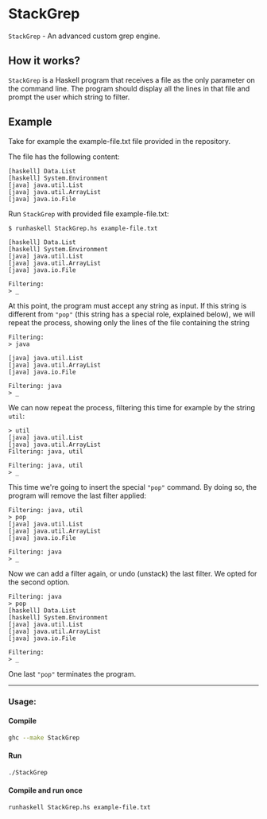 # StackGrep

`StackGrep` - An advanced custom grep engine.

## How it works?

`StackGrep` is a Haskell program that receives a file
as the only parameter on the command line. The program should
display all the lines in that file and prompt the user which string to filter.


## Example

Take for example the example-file.txt file provided in the repository. 

The file has the following content:
```
[haskell] Data.List
[haskell] System.Environment
[java] java.util.List
[java] java.util.ArrayList
[java] java.io.File
```

Run `StackGrep` with provided file example-file.txt:
```
$ runhaskell StackGrep.hs example-file.txt

[haskell] Data.List
[haskell] System.Environment
[java] java.util.List
[java] java.util.ArrayList
[java] java.io.File

Filtering:
> _
```

At this point, the program must accept any string as input. 
If this string is different from `"pop"` (this string has a special role,
explained below), we will repeat the process, showing only the lines of the
file containing the string
```
Filtering:
> java

[java] java.util.List
[java] java.util.ArrayList
[java] java.io.File

Filtering: java
> _
```

We can now repeat the process, filtering this time for example by the string `util`:
```
> util
[java] java.util.List
[java] java.util.ArrayList
Filtering: java, util

Filtering: java, util
> _
```

This time we're going to insert the special `"pop"` command. By doing so, the program
will remove the last filter applied:
```
Filtering: java, util
> pop
[java] java.util.List
[java] java.util.ArrayList
[java] java.io.File

Filtering: java
> _
```

Now we can add a filter again, or undo (unstack) the last filter. 
We opted for the second option.
```
Filtering: java
> pop
[haskell] Data.List
[haskell] System.Environment
[java] java.util.List
[java] java.util.ArrayList
[java] java.io.File

Filtering:
> _
```

One last `"pop"` terminates the program.

---


### Usage:

#### Compile
```bash
ghc --make StackGrep
```
#### Run
```bash
./StackGrep
```
#### Compile and run once
```bash
runhaskell StackGrep.hs example-file.txt
```
